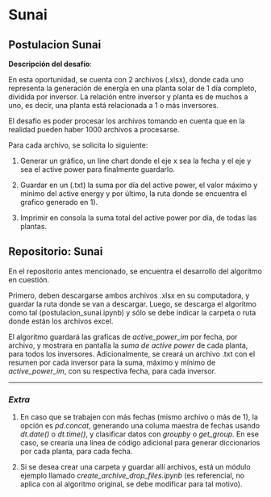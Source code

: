 # **Sunai**
## **Postulacion Sunai**


**Descripción del desafío**:

En esta oportunidad, se cuenta con 2 archivos (.xlsx), donde cada uno representa la generación de energía en una planta solar de 1 día completo, dividida por inversor. La relación entre inversor y planta es de muchos a uno, es decir, una planta está relacionada a 1 o más inversores.

El desafío es poder procesar los archivos tomando en cuenta que en la realidad pueden haber 1000 archivos a procesarse.

Para cada archivo, se solicita lo siguiente:

1) Generar un gráfico, un line chart donde el eje x sea la fecha y el eje y sea el active power para finalmente guardarlo.

2) Guardar en un (.txt) la suma por día del active power, el valor máximo y mínimo del active energy y por último, la ruta donde se encuentra el grafico generado en 1).

3) Imprimir en consola la suma total del active power por día, de todas las plantas.


## **Repositorio: Sunai**

En el repositorio antes mencionado, se encuentra el desarrollo del algoritmo en cuestión.

Primero, deben descargarse ambos archivos .xlsx en su computadora, y guardar la ruta donde se van a descargar. Luego, se descarga el algoritmo como tal (postulacion_sunai.ipynb) y sólo se debe indicar la carpeta o ruta donde están los archivos excel.

El algoritmo guardará las graficas de *active_power_im* por fecha, por archivo, y mostrara en pantalla la *suma de active power* de cada planta, para todos los inversores. Adicionalmente, se creará un archivo .txt con el resumen por cada inversor para la suma, máximo y mínimo de *active_power_im*, con su respectiva fecha, para cada inversor.


-----------------------------------------------------------------------------------------------------------------------

### *Extra*

1) En caso que se trabajen con más fechas (mismo archivo o más de 1), la opción es *pd.concat*, generando una columa maestra de fechas usando *dt.date()* o *dt.time()*, y clasificar datos con *groupby* o *get_group*. En ese caso, se crearía una línea de código adicional para generar diccionarios por cada planta, para cada fecha.

3) Si se desea crear una carpeta y guardar allí archivos, está un módulo ejemplo llamado *create_archive_drop_files.ipynb* (es referencial, no aplica con al algoritmo original, se debe modificar para tal motivo).
